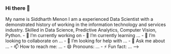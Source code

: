 ### Hi there 👋

<!--
**sidm-23/sidm-23** is a ✨ _special_ ✨ repository because its `README.md` (this file) appears on your GitHub profile.--!>

My name is Siddharth Menon I am a experienced Data Scientist with a demonstrated history of working in the information technology and services industry. Skilled in Data Science, 
Predictive Analytics, Computer Vision, Python.

- 🔭 I’m currently working on 
- 🌱 I’m currently learning ...
- 👯 I’m looking to collaborate on ...
- 🤔 I’m looking for help with ...
- 💬 Ask me about ...
- 📫 How to reach me: ...
- 😄 Pronouns: ...
- ⚡ Fun fact: ...
-->

